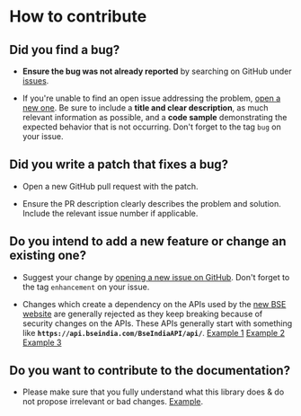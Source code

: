# How to contribute

## Did you find a bug?

* **Ensure the bug was not already reported** by searching on GitHub under [issues](https://github.com/sdabhi23/bsedata/issues).

* If you're unable to find an open issue addressing the problem, [open a new one](https://github.com/sdabhi23/bsedata/issues/new). Be sure to include a **title and clear description**, as much relevant information as possible, and a **code sample** demonstrating the expected behavior that is not occurring. Don't forget to the tag `bug` on your issue.

## Did you write a patch that fixes a bug?

* Open a new GitHub pull request with the patch.

* Ensure the PR description clearly describes the problem and solution. Include the relevant issue number if applicable.

## Do you intend to add a new feature or change an existing one?

* Suggest your change by [opening a new issue on GitHub](https://github.com/sdabhi23/bsedata/issues/new). Don't forget to the tag `enhancement` on your issue.

* Changes which create a dependency on the APIs used by the [new BSE website](https://www.bseindia.com/) are generally rejected as they keep breaking because of security changes on the APIs. These APIs generally start with something like **`https://api.bseindia.com/BseIndiaAPI/api/`**. [Example 1](https://github.com/sdabhi23/bsedata/pull/30) [Example 2](https://github.com/sdabhi23/bsedata/pull/29) [Example 3](https://github.com/sdabhi23/bsedata/pull/45)

## Do you want to contribute to the documentation?

* Please make sure that you fully understand what this library does & do not propose irrelevant or bad changes. [Example](https://github.com/sdabhi23/bsedata/pull/44).
